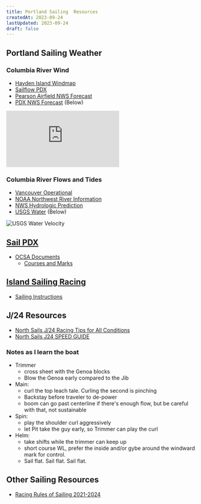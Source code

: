 ```yaml
---
title: Portland Sailing  Resources
createdAt: 2023-09-24
lastUpdated: 2023-09-24
draft: false
---
```

## Portland Sailing Weather
### Columbia River Wind
- [Hayden Island Windmap](https://www.windfinder.com/#14/45.6214/-122.6732/2023-09-26T03:00Z/spot)
- [Sailflow PDX](https://www.sailflow.com/spot/589)
- [Pearson Airfield NWS Forecast](https://forecast.weather.gov/MapClick.php?lat=45.621&lon=-122.6542&unit=0&lg=english&FcstType=graphical)
- [PDX NWS Forecast](https://forecast.weather.gov/MapClick.php?lat=45.5887&lon=-122.5969) (Below)

![NOAA NWS PDX](https://forecast.weather.gov/meteograms/Plotter.php?lat=45.5887&lon=-122.5969&wfo=PQR&zcode=ORZ006&gset=18&gdiff=3&unit=0&tinfo=PY8&ahour=0&pcmd=10011010111000000000000000000000000000000000000000000000000&lg=en&indu=0!1!1!&dd=&bw=&hrspan=48&pqpfhr=6&psnwhr=6)

### Columbia River Flows and Tides
- [Vancouver Operational](https://tidesandcurrents.noaa.gov/ofs/ofs_station.html?ofs=cre&stname=Columbia%20River%20at%20Vancouver&stnid=14144700&subdomain=up)
- [NOAA Northwest River Information](https://www.nwrfc.noaa.gov/river/station/flowplot/flowplot.cgi?lid=VAPW1)
- [NWS Hydrologic Prediction](https://water.weather.gov/ahps2/hydrograph.php?wfo=PQR&gage=VAPW1&view=1,0,1,0,0,0,1,0)
- [USGS Water](https://waterdata.usgs.gov/monitoring-location/14144700/#parameterCode=00065&period=P7D&showMedian=true) (Below)

![USGS Water Velocity](https://waterdata.usgs.gov/nwisweb/graph?agency_cd=USGS&site_no=14144700&parm_cd=72255&period=3&format=gif_stats)

## [Sail PDX](https://sailpdx.org/)
- [OCSA Documents](https://sailpdx.org/racing/forms-information/ocsa-racebook-chart-race-documents/)
    - [Courses and Marks](https://sailpdx.org/wp-content/uploads/2020/01/2020_Course_Chart.pdf)

## [Island Sailing Racing](https://www.islandsailing.org/performance)
- [Sailing Instructions](https://docs.google.com/document/d/1G3ln5nKKivImEnNDxPzSXYgR-QuzgCU2/edit)

## J/24 Resources
- [North Sails J/24 Racing Tips for All Conditions](https://www.northsails.com/en-us/blogs/north-sails-blog/j-24-racing-tips-for-all-conditions)
- [North Sails J24 SPEED GUIDE](https://www.northsails.com/en-us/blogs/north-sails-blog/j-24-speed-guide)

### Notes as I learn the boat
- Trimmer
    - cross sheet with the Genoa blocks
    - Blow the Genoa early compared to the Jib
- Main:
    - curl the top leach tale. Curling the second is pinching
    - Backstay before traveler to de-power
    - boom can go past centerline if there's enough flow, but be careful with that, not sustainable
- Spin:
    - play the shoulder curl aggressively
    - let Pit take the guy early, so Trimmer can play the curl
- Helm:
    - take shifts while the trimmer can keep up
    - short course WL, prefer the inside and/or gybe around the windward mark for control.
    - Sail flat. Sail flat. Sail flat.

## Other Sailing Resources
- [Racing Rules of Sailing 2021-2024](https://www.sailing.org/tools/documents/WSRRS20212024FinalwithChgsandCorrecns201113-%5B26798%5D.pdf)
